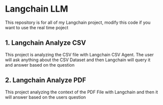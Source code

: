 # Langchain LLM
This repository is for all of my Langchain project, modify this code if you want to use the real time poject

## 1. Langchain Analyze CSV
This project is analyzing the CSV file with Langchain CSV Agent. The user will ask anything about the CSV Dataset and then Langchain will query it and answer based on the question

## 2. Langchain Analyze PDF
This project analyzing the context of the PDF File with Langchain and then it will answer based on the users question
